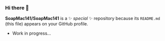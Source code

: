 ### Hi there 👋


**SoapMac141/SoapMac141** is a ✨ _special_ ✨ repository because its `README.md` (this file) appears on your GitHub profile.


- Work in progress...

